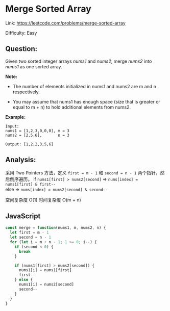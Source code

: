 # Merge Sorted Array

Link: https://leetcode.com/problems/merge-sorted-array

Difficulty: Easy

## Question:

Given two sorted integer arrays *nums1* and *nums2*, merge *nums2* into *nums1* as one sorted array.

**Note:**

- The number of elements initialized in nums1 and nums2 are m and n respectively.
  
- You may assume that nums1 has enough space (size that is greater or equal to m + n) to hold additional elements from nums2.


**Example:**

```
Input:
nums1 = [1,2,3,0,0,0], m = 3
nums2 = [2,5,6],       n = 3

Output: [1,2,2,3,5,6]
```

## Analysis:

采用 Two Pointers 方法，定义 `first = m - 1` 和 `second = n - 1` 两个指针，然后倒序遍历。 
if `nums1[first] > nums2[second]` => `nums[index] = nums1[first] & first--`  
else => `nums[index] = nums2[second] & second--`

空间复杂度 O(1)
时间复杂度 O(m + n)

## JavaScript

```JavaScript
const merge = function(nums1, m, nums2, n) {
  let first = m - 1
  let second = n - 1
  for (let i = m + n - 1; 1 >= 0; i--) {
    if (second < 0) {
      break
    }

    if (nums1[first] > nums2[second]) {
      nums1[i] = nums1[first]
      first--
    } else {
      nums1[i] = nums2[second]
      second--
    }
  }
}
```